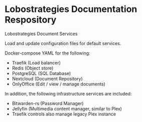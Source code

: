 # Lobostrategies Documentation Respository
Lobostrategies Document Services

Load and update configuration files for default services.

Docker-compose YAML for the following:
-  Traefik (Load balancer)
-  Redis (Object store)
-  PostgreSQL (SQL Database)
-  Nextcloud (Document Repository)
-  OnlyOffice (Edit / view / manage documents)

In addition, the following infrastructure services are included:
-  Bitwarden-rs (Password Manager)
-  Jellyfin (Multimedia content manager, similar to Plex)
-  Traefik controls also manage legacy Plex instance

